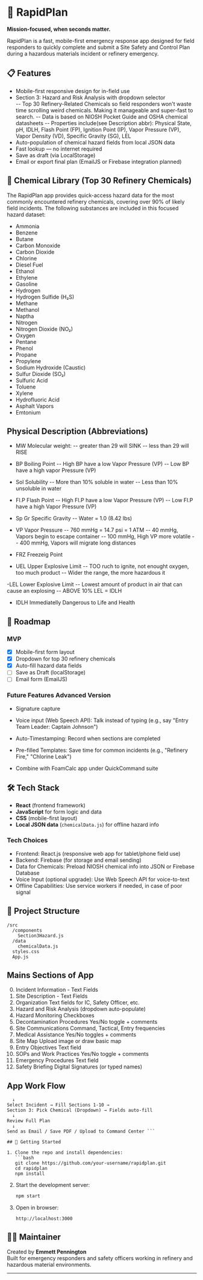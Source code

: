 # 🚒 RapidPlan

**Mission-focused, when seconds matter.**

RapidPlan is a fast, mobile-first emergency response app designed for field responders to quickly complete and submit a Site Safety and Control Plan during a hazardous materials incident or refinery emergency.

## 📋 Features

- Mobile-first responsive design for in-field use
- Section 3: Hazard and Risk Analysis with dropdown selector  
  -- Top 30 Refinery-Related Chemicals so field responders won't waste time scrolling weird chemicals. Making it manageable and super-fast to search.
  -- Data is based on NIOSH Pocket Guide and OSHA chemical datasheets 
  -- Properties include(see Description abbr): Physical State, pH, IDLH, Flash Point (FP), Ignition Point (IP), Vapor Pressure (VP), Vapor Density (VD), Specific Gravity (SG), LEL  
- Auto-population of chemical hazard fields from local JSON data
- Fast lookup — no internet required
- Save as draft (via LocalStorage)
- Email or export final plan (EmailJS or Firebase integration planned)

## 🧪 Chemical Library (Top 30 Refinery Chemicals)

The RapidPlan app provides quick-access hazard data for the most commonly encountered refinery chemicals, covering over 90% of likely field incidents. The following substances are included in this focused hazard dataset:

- Ammonia
- Benzene
- Butane
- Carbon Monoxide
- Carbon Dioxide
- Chlorine
- Diesel Fuel
- Ethanol
- Ethylene
- Gasoline
- Hydrogen
- Hydrogen Sulfide (H₂S)
- Methane
- Methanol
- Naptha
- Nitrogen
- Nitrogen Dioxide (NO₂)
- Oxygen
- Pentane
- Phenol
- Propane
- Propylene
- Sodium Hydroxide (Caustic)
- Sulfur Dioxide (SO₂)
- Sulfuric Acid
- Toluene
- Xylene
- Hydrofluoric Acid
- Asphalt Vapors
- Emtonium

## Physical Description (Abbreviations)
- MW Molecular weight: 
-- greater than 29 will SINK
-- less than 29 will RISE

- BP Boiling Point
-- High BP have a low Vapor Pressure (VP)
-- Low BP have a high vapor Pressure (VP)

- Sol Solubility
-- More than 10% soluble in water
-- Less than 10% unsoluble in water

- Fl.P Flash Point
-- High Fl.P have a low Vapor Pressure (VP)
-- Low Fl.P have a high Vapor Pressure (VP)

- Sp Gr Specific Gravity
-- Water = 1.0 (8.42 lbs)

- VP Vapor Pressure
-- 760 mmHg = 14.7 psi = 1 ATM
-- 40 mmHg, Vapors begin to escape container
-- 100 mmHg, High VP more volatile
-- 400 mmHg, Vapors will migrate long distances

- FRZ Freezeig Point

- UEL Upper Explosive Limit
-- TOO ruch to ignite, not enought oxygen, too much product
-- Wider the range, the more hazardous it

-LEL Lower Explosive Limit
-- Lowest amount of product in air that  can cause an explosing
-- ABOVE 10% LEL = IDLH

- IDLH Immediatelly Dangerous to Life and Health

## 🚧 Roadmap

### MVP
- [x] Mobile-first form layout
- [x] Dropdown for top 30 refinery chemicals
- [x] Auto-fill hazard data fields
- [ ] Save as Draft (localStorage)
- [ ] Email form (EmailJS)

### Future Features Advanced Version
- Signature capture

- Voice input (Web Speech API): Talk instead of typing (e.g., say "Entry Team Leader: Captain Johnson")

- Auto-Timestamping: Record when sections are completed

- Pre-filled Templates: Save time for common incidents (e.g., "Refinery Fire," "Chlorine Leak")

- Combine with FoamCalc app under QuickCommand suite

## 🛠 Tech Stack

- **React** (frontend framework)
- **JavaScript** for form logic and data
- **CSS** (mobile-first layout)
- **Local JSON data** (`chemicalData.js`) for offline hazard info

### Tech Choices
- Frontend: React.js (responsive web app for tablet/phone field use)
- Backend: Firebase (for storage and email sending)
- Data for Chemicals: Preload NIOSH chemical info into JSON or Firebase Database
- Voice Input (optional upgrade): Use Web Speech API for voice-to-text
- Offline Capabilities: Use service workers if needed, in case of poor signal

## 📁 Project Structure

```
/src
  /components
    Section3Hazard.js
  /data
    chemicalData.js
  styles.css
  App.js
```
## Mains Sections of App
0. Incident Information - Text Fields
1. Site Description - Text Fields
2. Organization	Text fields for IC, Safety Officer, etc.
3. Hazard and Risk Analysis (dropdown auto-populate)
4. Hazard Monitoring	Checkboxes
5. Decontamination Procedures	Yes/No toggle + comments
6. Site Communications	Command, Tactical, Entry frequencies
7. Medical Assistance	Yes/No toggles + comments
8. Site Map	Upload image or draw basic map
9. Entry Objectives	Text field
10. SOPs and Work Practices	Yes/No toggle + comments
11. Emergency Procedures	Text field
12. Safety Briefing	Digital Signatures (or typed names)

## App Work Flow
``` Login (optional) 
  ↓
Select Incident → Fill Sections 1-10 → 
Section 3: Pick Chemical (Dropdown) → Fields auto-fill
  ↓
Review Full Plan
  ↓
Send as Email / Save PDF / Upload to Command Center ```

## 🚀 Getting Started

1. Clone the repo and install dependencies:
   ```bash
   git clone https://github.com/your-username/rapidplan.git
   cd rapidplan
   npm install
   ```

2. Start the development server:
   ```bash
   npm start
   ```

3. Open in browser:
   ```
   http://localhost:3000
   ```

## 👨‍🚒 Maintainer

Created by **Emmett Pennington**  
Built for emergency responders and safety officers working in refinery and hazardous material environments.

---
